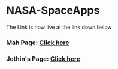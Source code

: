 # NASA-SpaceApps

The Link is now live at the link down below
<h3>Mah Page: <a href="https://alurubalakarthikeya.github.io/NASA-SpaceApps/">Click here</a></h3>
<h3>Jethin's Page: <a href="https://arjijethin.github.io/NASA-SpaceApps/">Click here</a></h3>

